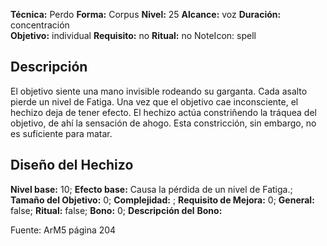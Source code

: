 
**Técnica:** Perdo
**Forma:** Corpus
**Nivel:** 25
**Alcance:** voz 
**Duración:** concentración  
**Objetivo:** individual
**Requisito:** no
**Ritual:** no
NoteIcon: spell




## Descripción 
<p>El objetivo siente una mano invisible rodeando su garganta. Cada asalto pierde un nivel de Fatiga. Una vez que el objetivo cae inconsciente, el hechizo deja de tener efecto. El hechizo actúa constriñendo la tráquea del objetivo, de ahí la sensación de ahogo. Esta constricción, sin embargo, no es suficiente para matar.</p>

## Diseño del Hechizo 

**Nivel base:** 10; **Efecto base:** Causa la pérdida de un nivel de Fatiga.;  **Tamaño del **Objetivo:**** 0; **Complejidad:** ; **Requisito de Mejora:** 0; **General:** false; **Ritual:** false; **Bono:** 0; **Descripción del** **Bono:** 

Fuente: ArM5 página 204